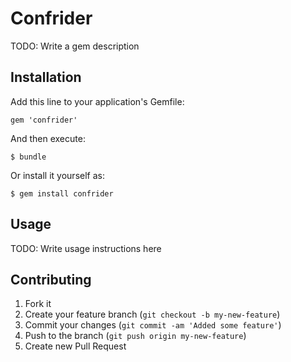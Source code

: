 # Confrider

TODO: Write a gem description

## Installation

Add this line to your application's Gemfile:

    gem 'confrider'

And then execute:

    $ bundle

Or install it yourself as:

    $ gem install confrider

## Usage

TODO: Write usage instructions here

## Contributing

1. Fork it
2. Create your feature branch (`git checkout -b my-new-feature`)
3. Commit your changes (`git commit -am 'Added some feature'`)
4. Push to the branch (`git push origin my-new-feature`)
5. Create new Pull Request
